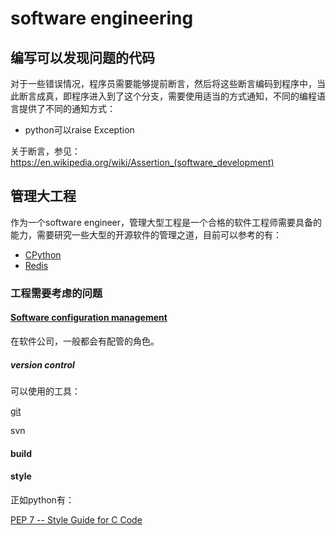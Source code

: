 # software engineering

## 编写可以发现问题的代码

对于一些错误情况，程序员需要能够提前断言，然后将这些断言编码到程序中，当此断言成真，即程序进入到了这个分支，需要使用适当的方式通知，不同的编程语言提供了不同的通知方式：

- python可以raise Exception

关于断言，参见：https://en.wikipedia.org/wiki/Assertion_(software_development)

## 管理大工程

作为一个software engineer，管理大型工程是一个合格的软件工程师需要具备的能力，需要研究一些大型的开源软件的管理之道，目前可以参考的有：

- [CPython](https://github.com/python/cpython)
- [Redis](https://github.com/antirez/redis/)





### 工程需要考虑的问题

#### [Software configuration management](https://en.wikipedia.org/wiki/Software_configuration_management)

在软件公司，一般都会有配管的角色。

##### version control 

可以使用的工具：

[git](https://git-scm.com/)

svn

#### build



#### style

正如python有：

[PEP 7 -- Style Guide for C Code](https://www.python.org/dev/peps/pep-0007/)